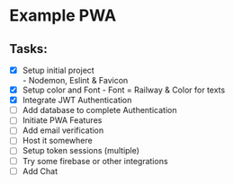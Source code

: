# Example PWA

## Tasks:
 - [x] Setup initial project  
        - Nodemon, Eslint & Favicon
 - [x] Setup color and Font
        - Font = Railway & Color for texts
 - [x] Integrate JWT Authentication
 - [ ] Add database to complete Authentication
 - [ ] Initiate PWA Features
 - [ ] Add email verification
 - [ ] Host it somewhere
 - [ ] Setup token sessions (multiple)
 - [ ] Try some firebase or other integrations
 - [ ] Add Chat 